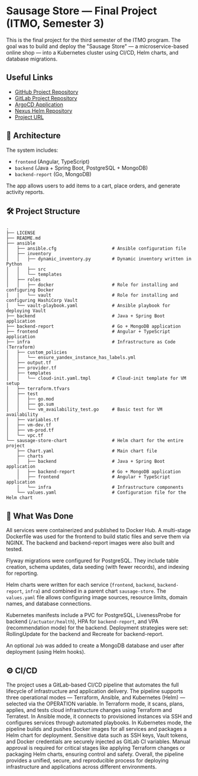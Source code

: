 # Sausage Store — Final Project (ITMO, Semester 3)

This is the final project for the third semester of the ITMO program. The goal was to build and deploy the "Sausage Store" — a microservice-based online shop — into a Kubernetes cluster using CI/CD, Helm charts, and database migrations.

## Useful Links
- [GitHub Project Repository](https://github.com/Fr0stFree/SausageStore)
- [GitLab Project Repository](https://cloud-services-engineer.gitlab.yandexcloud.net/muzyka.frostfree/itmo-iac-hw)
- [ArgoCD Application](https://argocd.infra.students-projects.ru/applications/argocd/sausage-store-frostfree)
- [Nexus Helm Repository](https://nexus.cloud-services-engineer.education-services.ru/#browse/browse:frostfree-sausage-store)
- [Project URL](https://front-frostfree.2sem.students-projects.ru/)

## 🧩 Architecture

The system includes:

- `frontend` (Angular, TypeScript)
- `backend` (Java + Spring Boot, PostgreSQL + MongoDB)
- `backend-report` (Go, MongoDB)

The app allows users to add items to a cart, place orders, and generate activity reports.

## 🛠️ Project Structure

```plaintext
.
├── LICENSE
├── README.md
├── ansible
│   ├── ansible.cfg                     # Ansible configuration file
│   ├── inventory
│   │   ├── dynamic_inventory.py        # Dynamic inventory written in Python  
│   │   ├── src
│   │   └── templates
│   ├── roles
│   │   ├── docker                      # Role for installing and configuring Docker
│   │   └── vault                       # Role for installing and configuring HashiCorp Vault
│   └── vault-playbook.yaml             # Ansible playbook for deploying Vault
├── backend                             # Java + Spring Boot application
├── backend-report                      # Go + MongoDB application
├── frontend                            # Angular + TypeScript application
├── infra                               # Infrastructure as Code (Terraform)
│   ├── custom_policies
│   │   └── ensure_yandex_instance_has_labels.yml
│   ├── output.tf
│   ├── provider.tf
│   ├── templates
│   │   └── cloud-init.yaml.tmpl        # Cloud-init template for VM setup
│   ├── terraform.tfvars
│   ├── test
│   │   ├── go.mod
│   │   ├── go.sum
│   │   └── vm_availability_test.go     # Basic test for VM availability
│   ├── variables.tf
│   ├── vm-dev.tf
│   ├── vm-prod.tf
│   └── vpc.tf
└── sausage-store-chart                 # Helm chart for the entire project
    ├── Chart.yaml                      # Main chart file
    ├── charts
    │   ├── backend                     # Java + Spring Boot application
    │   ├── backend-report              # Go + MongoDB application
    │   ├── frontend                    # Angular + TypeScript application
    │   └── infra                       # Infrastructure components
    └── values.yaml                     # Configuration file for the Helm chart
```

## 🚀 What Was Done

All services were containerized and published to Docker Hub. A multi-stage Dockerfile was used for the frontend to build static files and serve them via NGINX. The backend and backend-report images were also built and tested.

Flyway migrations were configured for PostgreSQL. They include table creation, schema updates, data seeding (with fewer records), and indexing for reporting.

Helm charts were written for each service (`frontend`, `backend`, `backend-report`, `infra`) and combined in a parent chart `sausage-store`. The `values.yaml` file allows configuring image sources, resource limits, domain names, and database connections.

Kubernetes manifests include a PVC for PostgreSQL, LivenessProbe for backend (`/actuator/health`), HPA for `backend-report`, and VPA (recommendation mode) for the backend. Deployment strategies were set: RollingUpdate for the backend and Recreate for backend-report.

An optional `Job` was added to create a MongoDB database and user after deployment (using Helm hooks).

## ⚙️ CI/CD

The project uses a GitLab-based CI/CD pipeline that automates the full lifecycle of infrastructure and application delivery. The pipeline supports three operational modes — Terraform, Ansible, and Kubernetes (Helm) — selected via the OPERATION variable. In Terraform mode, it scans, plans, applies, and tests cloud infrastructure changes using Terraform and Terratest. In Ansible mode, it connects to provisioned instances via SSH and configures services through automated playbooks. In Kubernetes mode, the pipeline builds and pushes Docker images for all services and packages a Helm chart for deployment. Sensitive data such as SSH keys, Vault tokens, and Docker credentials are securely injected as GitLab CI variables. Manual approval is required for critical stages like applying Terraform changes or packaging Helm charts, ensuring control and safety. Overall, the pipeline provides a unified, secure, and reproducible process for deploying infrastructure and applications across different environments.
